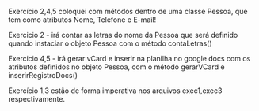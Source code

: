 Exercício 2,4,5 coloquei com métodos dentro de uma classe Pessoa, que tem como atributos Nome,
Telefone e E-mail!

Exercicio 2 - irá contar as letras do nome da Pessoa que será definido quando instaciar o objeto Pessoa
com o método contaLetras()

Exercicio 4,5 - irá gerar vCard e inserir na planilha no google docs com os atributos definidos no objeto Pessoa, 
com o método gerarVCard e inserirRegistroDocs()

Exercício 1,3 estão de forma imperativa nos arquivos exec1,exec3 respectivamente.
